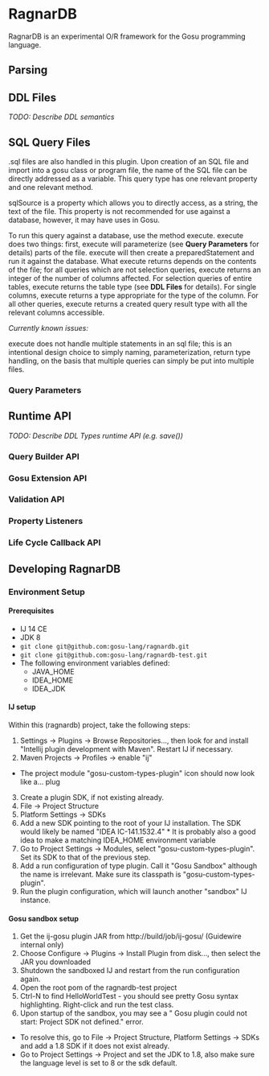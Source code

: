 # RagnarDB

RagnarDB is an experimental O/R framework for the Gosu programming language.

## Parsing


## DDL Files

*TODO: Describe DDL semantics*

## SQL Query Files

.sql files are also handled in this plugin. Upon creation of an SQL file and import into a gosu class or program file,
the name of the SQL file can be directly addressed as a variable. This query type has one relevant property and one
relevant method.

sqlSource is a property which allows you to directly access, as a string, the text of the file. This property is not 
recommended for use against a database, however, it may have uses in Gosu.

To run this query against a database, use the method execute. execute does two things: first, execute will parameterize
(see **Query Parameters** for details) parts of the file. execute will then create a preparedStatement and run it against
the database. What execute returns depends on the contents of the file; for all queries which are not selection queries,
execute returns an integer of the number of columns affected. For selection queries of entire tables, execute returns the
table type (see **DDL Files** for details). For single columns, execute returns a type appropriate for the type of the
column. For all other queries, execute returns a created query result type with all the relevant columns accessible.

*Currently known issues:*

execute does not handle multiple statements in an sql file; this is an intentional design choice to simply naming, 
parameterization, return type handling, on the basis that multiple queries can simply be put into multiple files.



### Query Parameters

## Runtime API

*TODO: Describe DDL Types runtime API (e.g. save())*

### Query Builder API

### Gosu Extension API

### Validation API

### Property Listeners

### Life Cycle Callback API

## Developing RagnarDB

### Environment Setup

#### Prerequisites

* IJ 14 CE
* JDK 8
* `git clone git@github.com:gosu-lang/ragnardb.git`
* `git clone git@github.com:gosu-lang/ragnardb-test.git`
* The following environment variables defined:
  * JAVA_HOME
  * IDEA_HOME
  * IDEA_JDK

#### IJ setup

Within this (ragnardb) project, take the following steps:

1. Settings -> Plugins -> Browse Repositories..., then look for and install "Intellij plugin development with Maven". Restart IJ if necessary.
2. Maven Projects -> Profiles -> enable "ij"
  * The project module "gosu-custom-types-plugin" icon should now look like a... plug
3. Create a plugin SDK, if not existing already.
  1. File -> Project Structure
  2. Platform Settings -> SDKs
  3. Add a new SDK pointing to the root of your IJ installation.  The SDK would likely be named "IDEA IC-141.1532.4"
    * It is probably also a good idea to make a matching IDEA_HOME environment variable
  4. Go to Project Settings -> Modules, select "gosu-custom-types-plugin".  Set its SDK to that of the previous step.
4. Add a run configuration of type plugin.  Call it "Gosu Sandbox" although the name is irrelevant. Make sure its classpath is "gosu-custom-types-plugin".
5. Run the plugin configuration, which will launch another "sandbox" IJ instance.

#### Gosu sandbox setup

1. Get the ij-gosu plugin JAR from http://build/job/ij-gosu/ (Guidewire internal only)
2. Choose Configure -> Plugins -> Install Plugin from disk..., then select the JAR you downloaded
3. Shutdown the sandboxed IJ and restart from the run configuration again.
4. Open the root pom of the ragnardb-test project
5. Ctrl-N to find HelloWorldTest - you should see pretty Gosu syntax highlighting.  Right-click and run the test class.
6. Upon startup of the sandbox, you may see a " Gosu plugin could not start: Project SDK not defined." error.
  * To resolve this, go to File -> Project Structure, Platform Settings -> SDKs and add a 1.8 SDK if it does not exist already.
  * Go to Project Settings -> Project and set the JDK to 1.8, also make sure the language level is set to 8 or the sdk default.
